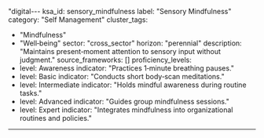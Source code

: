 "digital---
ksa_id: sensory_mindfulness
label: "Sensory Mindfulness"
category: "Self Management"
cluster_tags:
  - "Mindfulness"
  - "Well‑being"
sector: "cross_sector"
horizon: "perennial"
description: "Maintains present‑moment attention to sensory input without judgment."
source_frameworks: []
proficiency_levels:
  - level: Awareness
    indicator: "Practices 1‑minute breathing pauses."
  - level: Basic
    indicator: "Conducts short body‑scan meditations."
  - level: Intermediate
    indicator: "Holds mindful awareness during routine tasks."
  - level: Advanced
    indicator: "Guides group mindfulness sessions."
  - level: Expert
    indicator: "Integrates mindfulness into organizational routines and policies."
---
